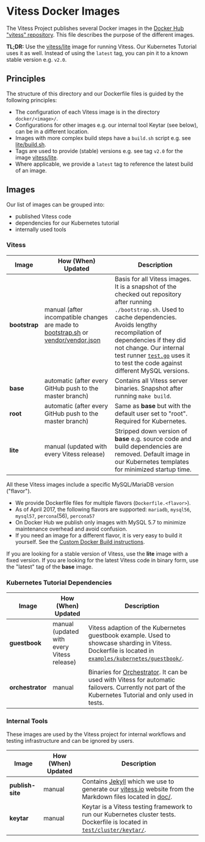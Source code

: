 # Vitess Docker Images

The Vitess Project publishes several Docker images in the [Docker Hub "vitess" repository](https://hub.docker.com/u/vitess/).
This file describes the purpose of the different images.

**TL;DR:** Use the [vitess/lite](https://hub.docker.com/r/vitess/lite/) image for running Vitess.
Our Kubernetes Tutorial uses it as well.
Instead of using the `latest` tag, you can pin it to a known stable version e.g. `v2.0`.

## Principles

The structure of this directory and our Dockerfile files is guided by the following principles:

* The configuration of each Vitess image is in the directory `docker/<image>/`.
* Configurations for other images e.g. our internal tool Keytar (see below), can be in a different location.
* Images with more complex build steps have a `build.sh` script e.g. see [lite/build.sh](https://github.com/youtube/vitess/blob/master/docker/lite/build.sh).
* Tags are used to provide (stable) versions e.g. see tag `v2.0` for the image [vitess/lite](https://hub.docker.com/r/vitess/lite/tags).
* Where applicable, we provide a `latest` tag to reference the latest build of an image.

## Images

Our list of images can be grouped into:

* published Vitess code
* dependencies for our Kubernetes tutorial
* internally used tools

### Vitess

| Image | How (When) Updated | Description |
| --- | --- | --- |
| **bootstrap** | manual (after incompatible changes are made to [bootstrap.sh](https://github.com/youtube/vitess/blob/master/bootstrap.sh) or [vendor/vendor.json](https://github.com/youtube/vitess/blob/master/vendor/vendor.json) | Basis for all Vitess images. It is a snapshot of the checked out repository after running `./bootstrap.sh`. Used to cache dependencies. Avoids lengthy recompilation of dependencies if they did not change. Our internal test runner [`test.go`](https://github.com/youtube/vitess/blob/master/test.go) uses it to test the code against different MySQL versions. |
| **base** | automatic (after every GitHub push to the master branch) | Contains all Vitess server binaries. Snapshot after running `make build`. |
| **root** | automatic (after every GitHub push to the master branch) | Same as **base** but with the default user set to "root". Required for Kubernetes. |
| **lite** | manual (updated with every Vitess release) | Stripped down version of **base** e.g. source code and build dependencies are removed. Default image in our Kubernetes templates for minimized startup time. |

All these Vitess images include a specific MySQL/MariaDB version ("flavor").

  * We provide Dockerfile files for multiple flavors (`Dockerfile.<flavor>`).
  * As of April 2017, the following flavors are supported: `mariadb`, `mysql56`, `mysql57`, `percona`(56), `percona57`
  * On Docker Hub we publish only images with MySQL 5.7 to minimize maintenance overhead and avoid confusion.
  * If you need an image for a different flavor, it is very easy to build it yourself. See the [Custom Docker Build instructions](http://vitess.io/getting-started/docker-build/).

If you are looking for a stable version of Vitess, use the **lite** image with a fixed version. If you are looking for the latest Vitess code in binary form, use the "latest" tag of the **base** image.

### Kubernetes Tutorial Dependencies

| Image | How (When) Updated | Description |
| --- | --- | --- |
| **guestbook** | manual (updated with every Vitess release) | Vitess adaption of the Kubernetes guestbook example. Used to showcase sharding in Vitess. Dockerfile is located in [`examples/kubernetes/guestbook/`](https://github.com/youtube/vitess/tree/master/examples/kubernetes/guestbook). |
| **orchestrator** | manual | Binaries for [Orchestrator](https://github.com/github/orchestrator). It can be used with Vitess for automatic failovers. Currently not part of the Kubernetes Tutorial and only used in tests. |

### Internal Tools

These images are used by the Vitess project for internal workflows and testing infrastructure and can be ignored by users.

| Image | How (When) Updated | Description |
| --- | --- | --- |
| **publish-site** | manual | Contains [Jekyll](https://jekyllrb.com/) which we use to generate our [vitess.io](http://vitess.io) website from the Markdown files located in [doc/](https://github.com/youtube/vitess/tree/master/doc). |
| **keytar** | manual | Keytar is a Vitess testing framework to run our Kubernetes cluster tests. Dockerfile is located in [`test/cluster/keytar/`](https://github.com/youtube/vitess/tree/master/test/cluster/keytar). |
